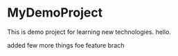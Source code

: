# MyDemoProject
This is demo project for learning new technologies.
hello.

added few more things foe feature brach
